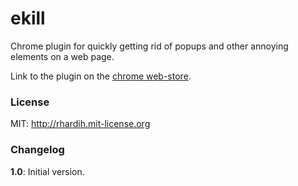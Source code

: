 ekill
=============

Chrome plugin for quickly getting rid of popups and other annoying elements on a web page.

Link to the plugin on the [chrome web-store](https://missing).

### License

MIT: http://rhardih.mit-license.org

### Changelog

**1.0**: Initial version.
